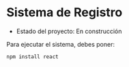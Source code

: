 <h1>Sistema de Registro </h1>

- Estado del proyecto: En construcción

Para ejecutar el sistema, debes poner:

```npm install react```
